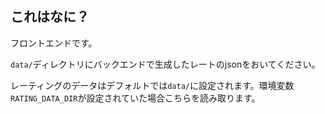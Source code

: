 ## これはなに？
フロントエンドです。

`data/`ディレクトリにバックエンドで生成したレートのjsonをおいてください。

レーティングのデータはデフォルトでは`data/`に設定されます。環境変数`RATING_DATA_DIR`が設定されていた場合こちらを読み取ります。
